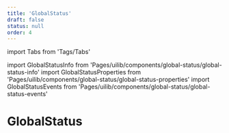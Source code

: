 ```yaml
---
title: 'GlobalStatus'
draft: false
status: null
order: 4
---
```


import Tabs from 'Tags/Tabs'

import GlobalStatusInfo from 'Pages/uilib/components/global-status/global-status-info'
import GlobalStatusProperties from 'Pages/uilib/components/global-status/global-status-properties'
import GlobalStatusEvents from 'Pages/uilib/components/global-status/global-status-events'

# GlobalStatus

<Tabs>
  <Tabs.Content>
    <GlobalStatusInfo />
  </Tabs.Content>
  <Tabs.Content>
    <GlobalStatusProperties />
  </Tabs.Content>
  <Tabs.Content>
    <GlobalStatusEvents />
  </Tabs.Content>
</Tabs>
